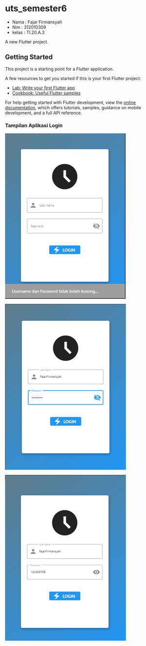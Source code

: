 # uts_semester6

* Nama      : Fajar Firmansyah
* Nim       : 312010309
* kelas     : TI.20.A.3

A new Flutter project.

## Getting Started

This project is a starting point for a Flutter application.

A few resources to get you started if this is your first Flutter project:

- [Lab: Write your first Flutter app](https://docs.flutter.dev/get-started/codelab)
- [Cookbook: Useful Flutter samples](https://docs.flutter.dev/cookbook)

For help getting started with Flutter development, view the
[online documentation](https://docs.flutter.dev/), which offers tutorials,
samples, guidance on mobile development, and a full API reference.




### Tampilan Aplikasi Login

![images/2.png](/images/2.png)

![images/3.png](/images/3.png)

![images/4.png](/images/4.png)